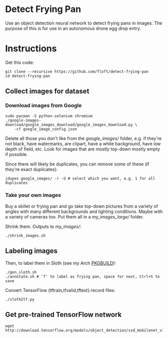 Detect Frying Pan
=================
Use an object detection neural network to detect frying pans in images. The
purpose of this is for use in an autonomous drone egg drop entry.

# Instructions
Get this code:

    git clone --recursive https://github.com/floft/detect-frying-pan
    cd detect-frying-pan

## Collect images for dataset
### Download images from Google

    sudo pacman -S python-selenium chromium
    ./google-images-download/google_images_download/google_images_download.py \
        -cf google_image_config.json

Delete all those you don't like from the *google_images/* folder, e.g. if
they're not black, have watermarks, are clipart, have a white background, have
low depth of field, etc. Look for images that are mostly top-down mostly empty
if possible.

Since there will likely be duplicates, you can remove some of these (if they're
exact duplicates):

    jdupes google_images/ -r -d # select which you want, e.g. 1 for all duplicates

### Take your own images
Buy a skillet or frying pan and go take top-down pictures from a variety of
angles with many different backgrounds and lighting conditions. Maybe with a
variety of cameras too. Put them all in a *my_images_large/* folder.

Shrink them. Outputs to *my_images/*:

    ./shrink_images.sh

## Labeling images
Then, to label them in Sloth (see my Arch
[PKGBUILD](https://github.com/floft/PKGBUILDs/tree/master/python-sloth)):

    ./gen_sloth.sh
    ./annotate.sh # 'f' to label as frying pan, space for next, Ctrl+S to save

Convert TensorFlow {tftrain,tfvalid,tftest}.record files:

    ./sloth2tf.py

## Get pre-trained TensorFlow network

    wget http://download.tensorflow.org/models/object_detection/ssd_mobilenet_v1_coco_2018_01_28.tar.gz

